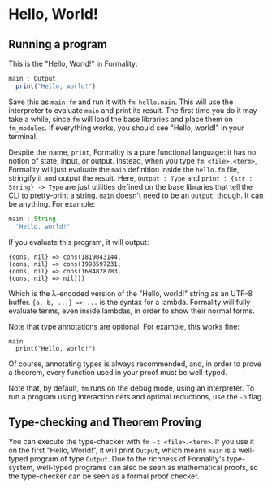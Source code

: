 # Hello, World!

## Running a program

This is the "Hello, World!" in Formality:

```javascript
main : Output
  print("Hello, world!")
```

Save this as `main.fm` and run it with `fm hello.main`. This will use the interpreter to evaluate `main` and print its result. The first time you do it may take a while, since `fm` will load the base libraries and place them on `fm_modules`. If everything works, you should see "Hello, world!" in your terminal.

Despite the name, `print`, Formality is a pure functional language: it has no notion of state, input, or output. Instead, when you type `fm <file>.<term>`, Formality will just evaluate the `main` definition inside the `hello.fm` file, stringify it and output the result. Here, `Output : Type` and `print : {str : String} -> Type` are just utilities defined on the base libraries that tell the CLI to pretty-print a string. `main` doesn't need to be an `Output`, though. It can be anything. For example:

```javascript
main : String
  "Hello, world!"
```

If you evaluate this program, it will output:

```
{cons, nil} => cons(1819043144,
{cons, nil} => cons(1998597231,
{cons, nil} => cons(1684828783,
{cons, nil} => nil)))
```

Which is the λ-encoded version of the "Hello, world!" string as an UTF-8 buffer. `{a, b, ...} => ...` is the syntax for a lambda. Formality will fully evaluate terms, even inside lambdas, in order to show their normal forms.

Note that type annotations are optional. For example, this works fine:

```
main
  print("Hello, world!")
```

Of course, annotating types is always recommended, and, in order to prove a theorem, every function used in your proof must be well-typed.

Note that, by default, `fm` runs on the debug mode, using an interpreter. To run a program using interaction nets and optimal reductions, use the `-o` flag.

## Type-checking and Theorem Proving

You can execute the type-checker with `fm -t <file>.<term>`. If you use it on the first "Hello, World!", it will print `Output`, which means `main` is a well-typed program of type `Output`. Due to the richness of Formality's type-system, well-typed programs can also be seen as mathematical proofs, so the type-checker can be seen as a formal proof checker. 
